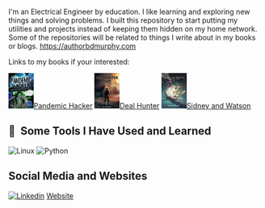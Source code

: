 I'm an Electrical Engineer by education. I like learning and exploring new things and solving problems. I built this repository to start putting my utilities and projects instead of keeping them hidden on my home network. 
Some of the repositories will be related to things I write about in my books or blogs.
https://authorbdmurphy.com

Links to my books if your interested:
<p align="left">
   <a href="https://books2read.com/u/4j5Jxj">
      <img alt="Pandemic Hacker" width="50" height="70" src="https://github.com/bdmurphy73/bdmurphy73/blob/main/FiveStarPH_400x600.png">Pandemic Hacker</a>
  <a href="https://books2read.com/u/3LxrVN"> 
   <img alt="Deal Hunter" width="50" height="70" src="https://github.com/bdmurphy73/bdmurphy73/blob/main/DealHunterCoverFinished_400x640.jpg">Deal Hunter</a>
  <a href="https://books2read.com/u/3y6QDv">
   <img alt="Sidney and Watson" width="50" height="70" src="https://github.com/bdmurphy73/bdmurphy73/blob/main/SW-FrontCover_400x640.jpg">Sidney and Watson</a>
  </p>
  
<h2> 🚀 &nbsp;Some Tools I Have Used and Learned</h2>
<p align="left">
  <img src="https://cdn.jsdelivr.net/gh/devicons/devicon@latest/icons/linux/linux-original.svg" alt="Linux" width="45" height="45" />
  <img src="https://cdn.jsdelivr.net/gh/devicons/devicon@latest/icons/python/python-original.svg" alt="Python" width="45" height="45" />
</p>

<h2>Social Media and Websites</h2>
<p align="left">
      <a href="https://www.linkedin.com/in/bryan-murphy">
         <img alt="Linkedin" width="45" height="45" src="https://cdn.jsdelivr.net/gh/devicons/devicon@latest/icons/linkedin/linkedin-original.svg"></a>
      <a href="https://authorbdmurphy.com">Website</a>
</p>


<!---
bdmurphy73/bdmurphy73 is a ✨ special ✨ repository because its `README.md` (this file) appears on your GitHub profile.
You can click the Preview link to take a look at your changes.
--->
